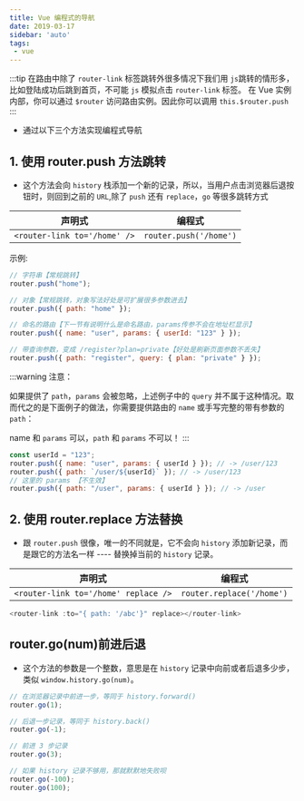 ```yaml
---
title: Vue 编程式的导航
date: 2019-03-17
sidebar: 'auto'
tags:
 - vue
---
```


:::tip
在路由中除了 `router-link` 标签跳转外很多情况下我们用 `js`跳转的情形多，比如登陆成功后跳到首页，不可能 `js` 模拟点击 `router-link` 标签。 在 Vue 实例内部，你可以通过 `$router` 访问路由实例。因此你可以调用 `this.$router.push`
:::

- 通过以下三个方法实现编程式导航

## 1. 使用 router.push 方法跳转

- 这个方法会向 `history` 栈添加一个新的记录，所以，当用户点击浏览器后退按钮时，则回到之前的 `URL`,除了 `push` 还有 `replace`，`go` 等很多跳转方式

|            声明式            |         编程式         |
| :--------------------------: | :--------------------: |
| `<router-link to='/home' />` | `router.push('/home')` |

示例:

```js
// 字符串【常规跳转】
router.push("home");

// 对象【常规跳转，对象写法好处是可扩展很多参数进去】
router.push({ path: "home" });

// 命名的路由【下一节有说明什么是命名路由，params传参不会在地址栏显示】
router.push({ name: "user", params: { userId: "123" } });

// 带查询参数，变成 /register?plan=private【好处是刷新页面参数不丢失】
router.push({ path: "register", query: { plan: "private" } });
```

:::warning 注意：

如果提供了 `path`，`params` 会被忽略，上述例子中的 `query` 并不属于这种情况。取而代之的是下面例子的做法，你需要提供路由的 `name` 或手写完整的带有参数的 `path`：

name 和 `params` 可以，`path` 和 `params` 不可以！
:::

```js
const userId = "123";
router.push({ name: "user", params: { userId } }); // -> /user/123
router.push({ path: `/user/${userId}` }); // -> /user/123
// 这里的 params 【不生效】
router.push({ path: "/user", params: { userId } }); // -> /user
```

## 2. 使用 router.replace 方法替换

- 跟 `router.push` 很像，唯一的不同就是，它不会向 `history` 添加新记录，而是跟它的方法名一样 ---- 替换掉当前的 `history` 记录。

|                声明式                |          编程式           |
| :----------------------------------: | :-----------------------: |
| `<router-link to='/home' replace />` | `router.replace('/home')` |

```js
<router-link :to="{ path: '/abc'}" replace></router-link>
```

## router.go(num)前进后退

- 这个方法的参数是一个整数，意思是在 `history` 记录中向前或者后退多少步，类似 `window.history.go(num)`。

```js
// 在浏览器记录中前进一步，等同于 history.forward()
router.go(1);

// 后退一步记录，等同于 history.back()
router.go(-1);

// 前进 3 步记录
router.go(3);

// 如果 history 记录不够用，那就默默地失败呗
router.go(-100);
router.go(100);
```
